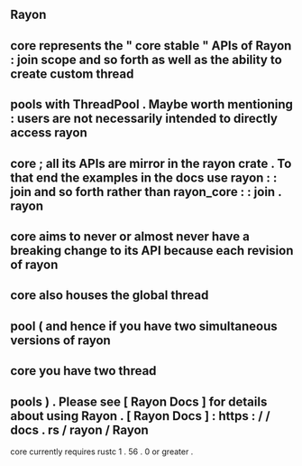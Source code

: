 Rayon
-
core
represents
the
"
core
stable
"
APIs
of
Rayon
:
join
scope
and
so
forth
as
well
as
the
ability
to
create
custom
thread
-
pools
with
ThreadPool
.
Maybe
worth
mentioning
:
users
are
not
necessarily
intended
to
directly
access
rayon
-
core
;
all
its
APIs
are
mirror
in
the
rayon
crate
.
To
that
end
the
examples
in
the
docs
use
rayon
:
:
join
and
so
forth
rather
than
rayon_core
:
:
join
.
rayon
-
core
aims
to
never
or
almost
never
have
a
breaking
change
to
its
API
because
each
revision
of
rayon
-
core
also
houses
the
global
thread
-
pool
(
and
hence
if
you
have
two
simultaneous
versions
of
rayon
-
core
you
have
two
thread
-
pools
)
.
Please
see
[
Rayon
Docs
]
for
details
about
using
Rayon
.
[
Rayon
Docs
]
:
https
:
/
/
docs
.
rs
/
rayon
/
Rayon
-
core
currently
requires
rustc
1
.
56
.
0
or
greater
.
